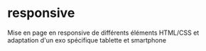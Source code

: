 # responsive
Mise en page en responsive de différents éléments HTML/CSS et adaptation d'un exo spécifique tablette et smartphone
